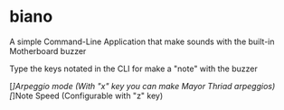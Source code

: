 # biano
A simple Command-Line Application that make sounds with the built-in Motherboard buzzer

Type the keys notated in the CLI for make a "note" with the buzzer

[*]Arpeggio mode (With "x" key you can make Mayor Thriad arpeggios)
[*]Note Speed (Configurable with "z" key)
